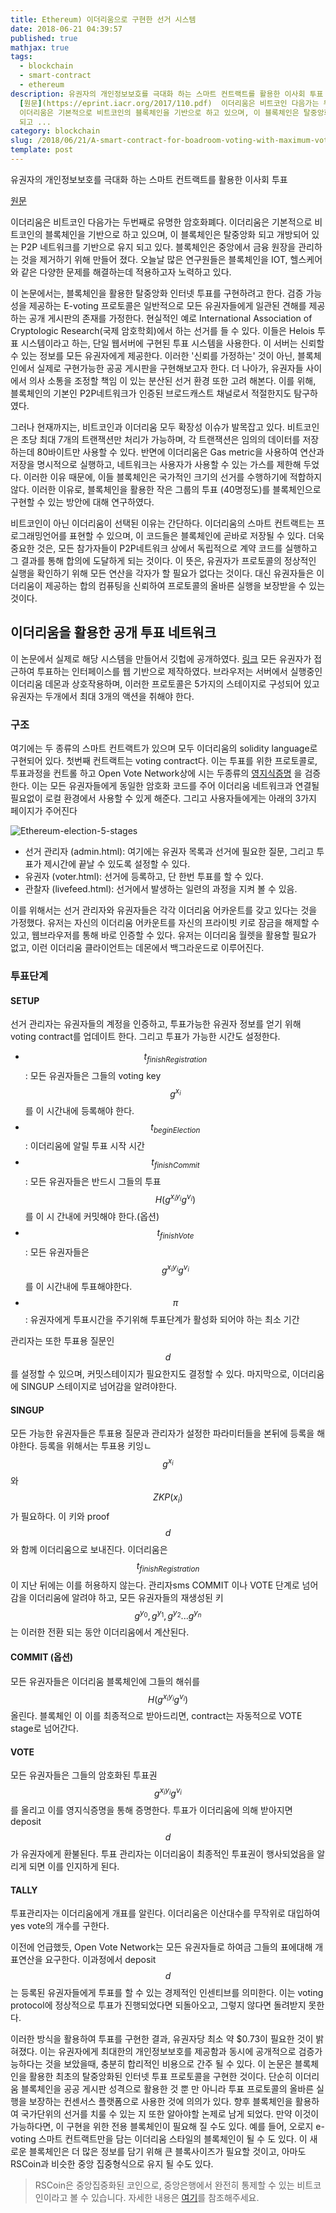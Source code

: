 ```yaml
---
title: Ethereum) 이더리움으로 구현한 선거 시스템
date: 2018-06-21 04:39:57
published: true
mathjax: true
tags:
  - blockchain
  - smart-contract
  - ethereum
description: 유권자의 개인정보보호를 극대화 하는 스마트 컨트랙트를 활용한 이사회 투표
  [원문](https://eprint.iacr.org/2017/110.pdf)  이더리움은 비트코인 다음가는 두번째로 유명한 암호화폐다.
  이더리움은 기본적으로 비트코인의 블록체인을 기반으로 하고 있으며, 이 블록체인은 탈중앙화 되고 개방되어 있는 P2P 네트워크를 기반으로 유지
  되고 ...
category: blockchain
slug: /2018/06/21/A-smart-contract-for-boadroom-voting-with-maximum-voter-privacy/
template: post
---
```

유권자의 개인정보보호를 극대화 하는 스마트 컨트랙트를 활용한 이사회 투표

[원문](https://eprint.iacr.org/2017/110.pdf)

이더리움은 비트코인 다음가는 두번째로 유명한 암호화폐다. 이더리움은 기본적으로 비트코인의 블록체인을 기반으로 하고 있으며, 이 블록체인은 탈중앙화 되고 개방되어 있는 P2P 네트워크를 기반으로 유지 되고 있다. 블록체인은 중앙에서 금융 원장을 관리하는 것을 제거하기 위해 만들어 졌다. 오늘날 많은 연구원들은 블록체인을 IOT, 헬스케어 와 같은 다양한 문제를 해결하는데 적용하고자 노력하고 있다.

이 논문에서는, 블록체인을 활용한 탈중앙화 인터넷 투표를 구현하려고 한다. 검증 가능성을 제공하는 E-voting 프로토콜은 일반적으로 모든 유권자들에게 일관된 견해를 제공하는 공개 게시판의 존재를 가정한다. 현실적인 예로  International Association of Cryptologic Research(국제 암호학회)에서 하는 선거를 들 수 있다. 이들은 Helois 투표 시스템이라고 하는, 단일 웹서버에 구현된 투표 시스템을 사용한다. 이 서버는 신뢰할 수 있는 정보를 모든 유권자에게 제공한다. 이러한 '신뢰를 가정하는' 것이 아닌, 블록체인에서 실제로 구현가능한 공공 게시판을 구현해보고자 한다. 더 나아가, 유권자들 사이에서 의사 소통을 조정할 책임 이 있는 분산된 선거 환경 또한 고려 해본다. 이를 위해, 블록체인의 기본인 P2P네트워크가 인증된 브로드캐스트 채널로서 적절한지도 탐구하였다.

그러나 현재까지는, 비트코인과 이더리움 모두 확장성 이슈가 발목잡고 있다. 비트코인은 초당 최대 7개의 트랜잭션만 처리가 가능하며, 각 트랜잭션은 임의의 데이터를 저장하는데 80바이트만 사용할 수 있다. 반면에 이더리움은 Gas metric을 사용하여 연산과 저장을 명시적으로 실행하고, 네트워크는 사용자가 사용할 수 있는 가스를 제한해 두었다. 이러한 이유 때문에, 이들 블록체인은 국가적인 크기의 선거를 수행하기에 적합하지 않다. 이러한 이유로, 블록체인을 활용한 작은 그룹의 투표 (40명정도)를 블록체인으로 구현할 수 있는 방안에 대해 연구하였다.

비트코인이 아닌 이더리움이 선택된 이유는 간단하다. 이더리움의 스마트 컨트랙트는 프로그래밍언어를 표현할 수 있으며, 이 코드들은 블록체인에 곧바로 저장될 수 있다. 더욱 중요한 것은, 모든 참가자들이 P2P네트워크 상에서 독립적으로 계약 코드를 실행하고 그 결과를 통해 합의에 도달하게 되는 것이다. 이 뜻은, 유권자가 프로토콜의 정상적인 실행을 확인하기 위해 모든 연산을 각자가 할 필요가 없다는 것이다. 대신 유권자들은 이더리움이 제공하는 합의 컴퓨팅을 신뢰하여 프로토콜의 올바른 실행을 보장받을 수 있는 것이다.

## 이더리움을 활용한 공개 투표 네트워크

이 논문에서 실제로 해당 시스템을 만들어서 깃헙에 공개하였다. [링크](https://github.com/stonecoldpat/anonymousvoting) 모든 유권자가 접근하여 투표하는 인터페이스를 웹 기반으로 제작하였다. 브라우저는 서버에서 실행중인 이더리움 데몬과 상호작용하며, 이러한 프로토콜은 5가지의 스테이지로 구성되어 있고 유권자는 두개에서 최대 3개의 액션을 취해야 한다.

### 구조

여기에는 두 종류의 스마트 컨트랙트가 있으며 모두 이더리움의 solidity language로 구현되어 있다. 첫번째 컨트랙트는 voting contract다. 이는 투표를 위한 프로토콜로, 투표과정을 컨트롤 하고 Open Vote Network상에 시는 두종류의 [영지식증명](https://ko.wikipedia.org/wiki/%EC%98%81%EC%A7%80%EC%8B%9D_%EC%A6%9D%EB%AA%85) 을 검증한다. 이는 모든 유권자들에게 동일한 암호화 코드를 주어 이더리움 네트워크과 연결될 필요없이 로컬 환경에서 사용할 수 있게 해준다. 그리고 사용자들에게는 아래의 3가지 페이지가 주어진다

![Ethereum-election-5-stages](../images/Ethereum-election-5-stages.png)

- 선거 관리자 (admin.html): 여기에는 유권자 목록과 선거에 필요한 질문, 그리고 투표가 제시간에 끝날 수 있도록 설정할 수 있다.
- 유권자 (voter.html): 선거에 등록하고, 단 한번 투표를 할 수 있다.
- 관찰자 (livefeed.html): 선거에서 발생하는 일련의 과정을 지켜 볼 수 있음.

이를 위해서는 선거 관리자와 유권자들은 각각 이더리움 어카운트를 갖고 있다는 것을 가정했다. 유저는 자신의 이더리움 어카운트를 자신의 프라이빗 키로 잠금을 해제할 수 있고, 웹브라우저를 통해 바로 인증할 수 있다. 유저는 이더리움 월렛을 활용할 필요가 없고, 이런 이더리움 클라이언트는 데몬에서 백그라운드로 이루어진다.

### 투표단계

#### SETUP

선거 관리자는 유권자들의 계정을 인증하고, 투표가능한 유권자 정보를 얻기 위해 voting contract를 업데이트 한다. 그리고 투표가 가능한 시간도 설정한다.

- $$t_{finishRegistration}$$: 모든 유권자들은 그들의 voting key $$g^{x_i}$$를 이 시간내에 등록해야 한다.
- $$t_{beginElection}$$: 이더리움에 알릴 투표 시작 시간
- $$t_{finishCommit}$$: 모든 유권자들은 반드시 그들의 투표 $$H(g^{x_iy_i}g^{v_i})$$
를 이 시 간내에 커밋해야 한다.(옵션)
- $$t_{finishVote}$$: 모든 유권자들은 $$g^{x_iy_i}g^{v_i}$$를 이 시간내에 투표해야한다.
- $$\pi$$: 유권자에게 투표시간을 주기위해 투표단계가 활성화 되어야 하는 최소 기간

관리자는 또한 투표용 질문인 $$d$$ 를 설정할 수 있으며, 커밋스테이지가 필요한지도 결정할 수 있다. 마지막으로, 이더리움에 SINGUP 스테이지로 넘어감을 알려야한다.

#### SINGUP

모든 가능한 유권자들은 투표용 질문과 관리자가 설정한 파라미터들을 본뒤에 등록을 해야한다. 등록을 위해서는 투표용 키잉ㄴ $$g^{x_i}$$와 $$ZKP(x_i)$$가 필요하다. 이 키와 proof $$d$$와 함께 이더리움으로 보내진다. 이더리움은 $$t_{finishRegistration}$$ 이 지난 뒤에는 이를 허용하지 않는다. 관리자sms COMMIT 이나 VOTE 단계로 넘어감을 이더리움에 알려야 하고, 모든 유권자들의 재생성된 키 $$g^{y_0}, g^{y_1}, g^{y_2} ... g^{y_n}$$ 는 이러한 전환 되는 동안 이더리움에서 계산된다.


#### COMMIT (옵션)

모든 유권자들은 이더리움 블록체인에 그들의 해쉬를 $$H(g^{x_iy_i}g^{v_i})$$ 올린다. 블록체인 이 이를 최종적으로 받아드리면, contract는 자동적으로 VOTE stage로 넘어간다.


#### VOTE

모든 유권자들은 그들의 암호화된 투표권 $$g^{x_iy_i}g^{v_i}$$ 를 올리고 이를 영지식증명을 통해 증명한다. 투표가 이더리움에 의해 받아지면 deposit $$d$$가 유권자에게 환불된다. 투표 관리자는 이더리움이 최종적인 투표권이 행사되었음을 알리게 되면 이를 인지하게 된다.

#### TALLY

투표관리자는 이더리움에게 개표를 알린다. 이더리움은 이산대수를 무작위로 대입하여 yes vote의 개수를 구한다.

이전에 언급했듯, Open Vote Network는 모든 유권자들로 하여금 그들의 표에대해 개표연산을 요구한다. 이과정에서 deposit $$d$$는 등록된 유권자들에게 투표를 할 수 있는 경제적인 인센티브를 의미한다. 이는 voting protocol에 정상적으로 투표가 진행되었다면 되돌아오고, 그렇지 않다면 돌려받지 못한다.


이러한 방식을 활용하여 투표를 구현한 결과, 유권자당 최소 약 $0.73이 필요한 것이 밝혀졌다. 이는 유권자에게 최대한의 개인정보보호를 제공함과 동시에 공개적으로 검증가능하다는 것을 보았을때, 충분히 합리적인 비용으로 간주 될 수 있다. 이 논문은 블록체인을 활용한 최초의 탈중앙화된 인터넷 투표 프로토콜을 구현한 것이다. 단순히 이더리움 블록체인을 공공 게시판 성격으로 활용한 것 뿐 만 아니라 투표 프로토콜의 올바른 실행을 보장하는 컨센서스 플랫폼으로 사용한 것에 의의가 있다.
향후 블록체인을 활용하여 국가단위의 선거를 치룰 수 있는 지 또한 알아야할 논제로 남게 되었다. 만약 이것이 가능하다면, 이 구현을 위한 전용 블록체인이 필요해 질 수도 있다. 예를 들어, 오로지 e-voting 스마트 컨트랙트만을 담는 이더리움 스타일의 블록체인이 될 수 도 있다. 이 새로운 블록체인은 더 많은 정보를 담기 위해 큰 블록사이즈가 필요할 것이고, 아마도 RSCoin과 비슷한 중앙 집중형식으로 유지 될 수도 있다.

 > RSCoin은 중앙집중화된 코인으로, 중앙은행에서 완전히 통제할 수 있는 비트코인이라고 볼 수 있습니다. 자세한 내용은 [여기](https://totalbitcoin.org/rscoin-a-centralized-version-of-bitcoin/)를 참조해주세요.
